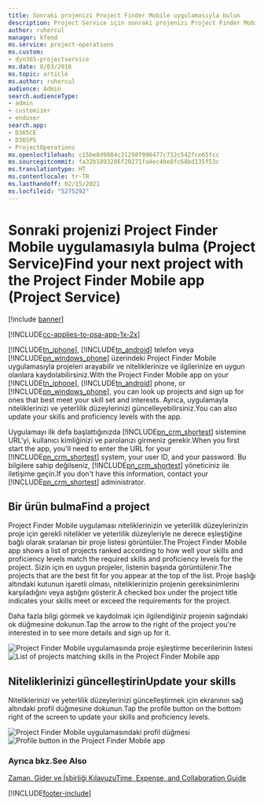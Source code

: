 ```yaml
---
title: Sonraki projenizi Project Finder Mobile uygulamasıyla bulun
description: Project Service için sonraki projenizi Project Finder Mobile uygulamasıyla bulma
author: ruhercul
manager: kfend
ms.service: project-operations
ms.custom:
- dyn365-projectservice
ms.date: 8/03/2018
ms.topic: article
ms.author: ruhercul
audience: Admin
search.audienceType:
- admin
- customizer
- enduser
search.app:
- D365CE
- D365PS
- ProjectOperations
ms.openlocfilehash: c15be8d9884c31298f996477c732c542fce65fcc
ms.sourcegitcommit: fa32b1893286f20271fa4ec4be8fc68bd135f53c
ms.translationtype: HT
ms.contentlocale: tr-TR
ms.lasthandoff: 02/15/2021
ms.locfileid: "5275292"
---
```

# <a name="find-your-next-project-with-the-project-finder-mobile-app-project-service"></a><span data-ttu-id="05fb1-103">Sonraki projenizi Project Finder Mobile uygulamasıyla bulma (Project Service)</span><span class="sxs-lookup"><span data-stu-id="05fb1-103">Find your next project with the Project Finder Mobile app (Project Service)</span></span>

[!include [banner](../includes/psa-now-project-operations.md)]

[!INCLUDE[cc-applies-to-psa-app-1x-2x](../includes/cc-applies-to-psa-app-1x-2x.md)]

<span data-ttu-id="05fb1-104">[!INCLUDE[tn_iphone](../includes/tn-iphone.md)], [!INCLUDE[tn_android](../includes/tn-android.md)] telefon veya [!INCLUDE[pn_windows_phone](../includes/pn-windows-phone.md)] üzerindeki Project Finder Mobile uygulamasıyla projeleri arayabilir ve niteliklerinize ve ilgilerinize en uygun olanlara kaydolabilirsiniz.</span><span class="sxs-lookup"><span data-stu-id="05fb1-104">With the Project Finder Mobile app on your [!INCLUDE[tn_iphone](../includes/tn-iphone.md)], [!INCLUDE[tn_android](../includes/tn-android.md)] phone, or [!INCLUDE[pn_windows_phone](../includes/pn-windows-phone.md)], you can look up projects and sign up for ones that best meet your skill set and interests.</span></span> <span data-ttu-id="05fb1-105">Ayrıca, uygulamayla niteliklerinizi ve yeterlilik düzeylerinizi güncelleyebilirsiniz.</span><span class="sxs-lookup"><span data-stu-id="05fb1-105">You can also update your skills and proficiency levels with the app.</span></span>  
  
 <span data-ttu-id="05fb1-106">Uygulamayı ilk defa başlattığınızda [!INCLUDE[pn_crm_shortest](../includes/pn-crm-shortest.md)] sistemine URL'yi, kullanıcı kimliğinizi ve parolanızı girmeniz gerekir.</span><span class="sxs-lookup"><span data-stu-id="05fb1-106">When you first start the app, you'll need to enter the URL for your [!INCLUDE[pn_crm_shortest](../includes/pn-crm-shortest.md)] system, your user ID, and your password.</span></span> <span data-ttu-id="05fb1-107">Bu bilgilere sahip değilseniz, [!INCLUDE[pn_crm_shortest](../includes/pn-crm-shortest.md)] yöneticiniz ile iletişime geçin.</span><span class="sxs-lookup"><span data-stu-id="05fb1-107">If you don't have this information,  contact your [!INCLUDE[pn_crm_shortest](../includes/pn-crm-shortest.md)] administrator.</span></span>  
  
## <a name="find-a-project"></a><span data-ttu-id="05fb1-108">Bir ürün bulma</span><span class="sxs-lookup"><span data-stu-id="05fb1-108">Find a project</span></span>  
 <span data-ttu-id="05fb1-109">Project Finder Mobile uygulaması niteliklerinizin ve yeterlilik düzeylerinizin proje için gerekli nitelikler ve yeterlilik düzeyleriyle ne derece eşleştiğine bağlı olarak sıralanan bir proje listesi görüntüler.</span><span class="sxs-lookup"><span data-stu-id="05fb1-109">The Project Finder Mobile app shows a list of projects ranked according to how well your skills and proficiency levels match the required skills and proficiency levels for the project.</span></span> <span data-ttu-id="05fb1-110">Sizin için en uygun projeler, listenin başında görüntülenir.</span><span class="sxs-lookup"><span data-stu-id="05fb1-110">The projects that are the best fit for you appear at the top of the list.</span></span> <span data-ttu-id="05fb1-111">Proje başlığı altındaki kutunun işaretli olması, niteliklerinizin projenin gereksinimlerini karşıladığını veya aştığını gösterir.</span><span class="sxs-lookup"><span data-stu-id="05fb1-111">A checked box under the project title indicates your skills meet or exceed the requirements for the project.</span></span>  
  
 <span data-ttu-id="05fb1-112">Daha fazla bilgi görmek ve kaydolmak için ilgilendiğiniz projenin sağındaki ok düğmesine dokunun.</span><span class="sxs-lookup"><span data-stu-id="05fb1-112">Tap the arrow to the right of the project you're interested in to see more details and sign up for it.</span></span>  
  
 <span data-ttu-id="05fb1-113">![Project Finder Mobile uygulamasında proje eşleştirme becerilerinin listesi](../psa/media/project-service-project-finder-list.png "Project Finder Mobile uygulamasında proje eşleştirme becerilerinin listesi")</span><span class="sxs-lookup"><span data-stu-id="05fb1-113">![List of projects matching skills in the Project Finder Mobile app](../psa/media/project-service-project-finder-list.png "List of projects matching skills in the Project Finder Mobile app")</span></span>  
  
## <a name="update-your-skills"></a><span data-ttu-id="05fb1-114">Niteliklerinizi güncelleştirin</span><span class="sxs-lookup"><span data-stu-id="05fb1-114">Update your skills</span></span>  
 <span data-ttu-id="05fb1-115">Niteliklerinizi ve yeterlilik düzeylerinizi güncelleştirmek için ekranının sağ altındaki profil düğmesine dokunun.</span><span class="sxs-lookup"><span data-stu-id="05fb1-115">Tap the profile button on the bottom right of the screen to update your skills and proficiency levels.</span></span>  
  
 <span data-ttu-id="05fb1-116">![Project Finder Mobile uygulamasındaki profil düğmesi](../psa/media/project-service-project-finder-profile.png "Project Finder Mobile uygulamasındaki profil düğmesi")</span><span class="sxs-lookup"><span data-stu-id="05fb1-116">![Profile button in the Project Finder Mobile app](../psa/media/project-service-project-finder-profile.png "Profile button in the Project Finder Mobile app")</span></span>  
  
### <a name="see-also"></a><span data-ttu-id="05fb1-117">Ayrıca bkz.</span><span class="sxs-lookup"><span data-stu-id="05fb1-117">See Also</span></span>  
 [<span data-ttu-id="05fb1-118">Zaman, Gider ve İşbirliği Kılavuzu</span><span class="sxs-lookup"><span data-stu-id="05fb1-118">Time, Expense, and Collaboration Guide</span></span>](../psa/time-expense-collaboration-guide.md)


[!INCLUDE[footer-include](../includes/footer-banner.md)]
